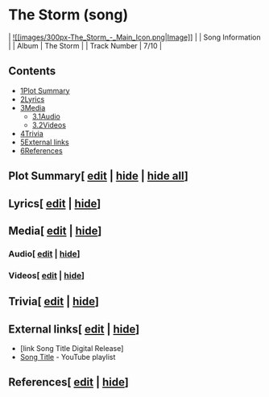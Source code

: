 # The Storm (song)

| [![[images/300px-The_Storm_-_Main_Icon.png|Image]]](/wiki/File:The_Storm_-_Main_Icon.png) |
| Song Information |
| Album | The Storm |
| Track Number | 7/10 |

## Contents

- [1Plot Summary](#Plot_Summary)
- [2Lyrics](#Lyrics)
- [3Media](#Media)
  - [3.1Audio](#Audio)
  - [3.2Videos](#Videos)
- [4Trivia](#Trivia)
- [5External links](#External_links)
- [6References](#References)

## Plot Summary\[ [edit](/wiki/The_Storm_(song)?action=edit&section=1 "Edit section: Plot Summary") \| [hide](/wiki/The_Storm_(song) "Expand or collapse this section") \| [hide all](/wiki/The_Storm_(song) "Expand or collapse all sections on this page")\]

## Lyrics\[ [edit](/wiki/The_Storm_(song)?action=edit&section=2 "Edit section: Lyrics") \| [hide](/wiki/The_Storm_(song) "Expand or collapse this section")\]

## Media\[ [edit](/wiki/The_Storm_(song)?action=edit&section=3 "Edit section: Media") \| [hide](/wiki/The_Storm_(song) "Expand or collapse this section")\]

### Audio\[ [edit](/wiki/The_Storm_(song)?action=edit&section=4 "Edit section: Audio") \| [hide](/wiki/The_Storm_(song) "Expand or collapse this section")\]

### Videos\[ [edit](/wiki/The_Storm_(song)?action=edit&section=5 "Edit section: Videos") \| [hide](/wiki/The_Storm_(song) "Expand or collapse this section")\]

## Trivia\[ [edit](/wiki/The_Storm_(song)?action=edit&section=6 "Edit section: Trivia") \| [hide](/wiki/The_Storm_(song) "Expand or collapse this section")\]

## External links\[ [edit](/wiki/The_Storm_(song)?action=edit&section=7 "Edit section: External links") \| [hide](/wiki/The_Storm_(song) "Expand or collapse this section")\]

- \[link Song Title Digital Release\]
- [Song Title](https://www.youtube.com/playlist?list=playlistId) \- YouTube playlist

## References\[ [edit](/wiki/The_Storm_(song)?action=edit&section=8 "Edit section: References") \| [hide](/wiki/The_Storm_(song) "Expand or collapse this section")\]